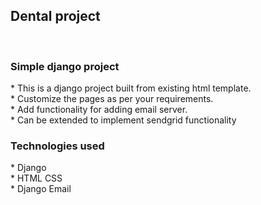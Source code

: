 <h2>Dental project  </h2>
</br>
<h3>Simple django project</h3>
* This is a django project built from existing html template.
</br>
* Customize the pages as per your requirements.
</br>
* Add functionality for adding email server.
</br>
* Can be extended to implement sendgrid functionality
</br>

<h3>Technologies used</h3>
* Django
</br>
* HTML CSS
</br>
* Django Email
</br>

